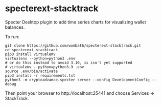 # specterext-stacktrack

Specter Desktop plugin to add time series charts for visualizing wallet balances.

To run:

```shell
git clone https://github.com/wombat6/specterext-stacktrack.git
cd specterext-stacktrack
pip3 install virtualenv
virtualenv --python=python3 .env
# or do this instead to avoid 3.10, is isn't yet supported
# virtualenv --python=python3.9 .env
source .env/bin/activate
pip3 install -r requirements.txt
python3 -m cryptoadvance.specter server --config DevelopmentConfig --debug
```

Then point your browser to http://localhost:25441 and choose Services &rarr; StackTrack.
